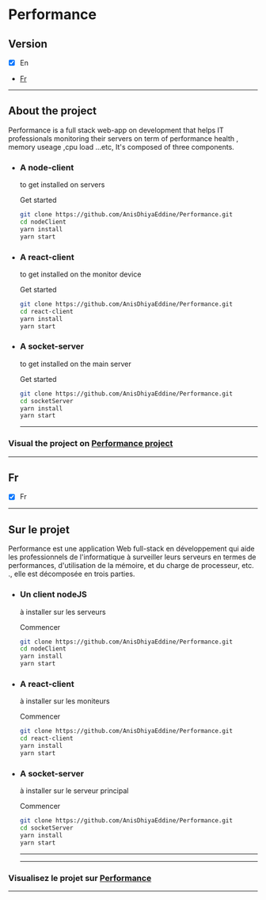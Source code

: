 # Performance

## Version

* [x] En
* [Fr](##fr)

-------
## About the project
<p>Performance is a full stack web-app on development that helps IT professionals monitoring their servers on term of performance health , memory useage ,cpu load ...etc,  It's composed of three components. </p>

- ### A node-client 
  <p>to get installed on servers</p>
  <p>Get started</p>

  ```bash
  git clone https://github.com/AnisDhiyaEddine/Performance.git
  cd nodeClient 
  yarn install
  yarn start
  ```
- ### A react-client
   <p>to get installed on the monitor device</p>
   <p>Get started</p>

  ```bash
  git clone https://github.com/AnisDhiyaEddine/Performance.git
  cd react-client
  yarn install
  yarn start
  ```
- ### A socket-server
   <p>to get installed on the main server</p>
   <p>Get started</p>

  ```bash
  git clone https://github.com/AnisDhiyaEddine/Performance.git
  cd socketServer
  yarn install
  yarn start
  ```          

  -----
### Visual the project on [Performance project]("https://youtu.be/PyLMF0_z3BA")
  -----

## Fr
* [x] Fr
-------
## Sur le projet
<p>
Performance est une application Web full-stack en développement qui aide les professionnels de l'informatique à surveiller leurs serveurs en termes de performances, d'utilisation de la mémoire, et du charge de processeur, etc. ., elle est décomposée en trois parties. </p>

- ### Un client nodeJS
  <p>à installer sur les serveurs</p>
  <p>Commencer</p>

  ```bash
  git clone https://github.com/AnisDhiyaEddine/Performance.git
  cd nodeClient 
  yarn install
  yarn start
  ```
- ### A react-client
   <p>à installer sur les moniteurs</p>
   <p>Commencer</p>

  ```bash
  git clone https://github.com/AnisDhiyaEddine/Performance.git
  cd react-client
  yarn install
  yarn start
  ```
- ### A socket-server
   <p>à installer sur le serveur principal</p>
   <p>Commencer</p>

  ```bash
  git clone https://github.com/AnisDhiyaEddine/Performance.git
  cd socketServer
  yarn install
  yarn start
  ```          
  -----
    -----
### Visualisez le projet sur [Performance]("https://youtu.be/PyLMF0_z3BA")
  -----